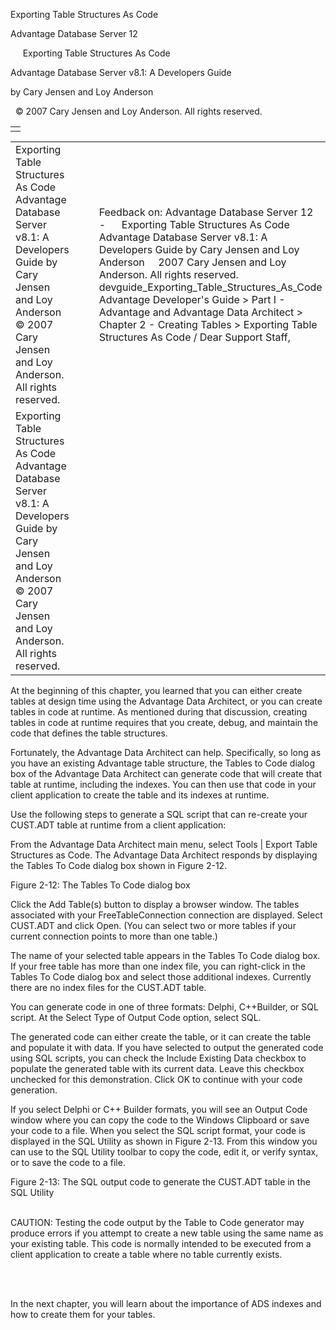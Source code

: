 Exporting Table Structures As Code




Advantage Database Server 12  

     Exporting Table Structures As Code

Advantage Database Server v8.1: A Developers Guide

by Cary Jensen and Loy Anderson

  © 2007 Cary Jensen and Loy Anderson. All rights reserved.

|  |
| --- |
|  |

|  |  |  |  |  |
| --- | --- | --- | --- | --- |
| Exporting Table Structures As Code  Advantage Database Server v8.1: A Developers Guide  by Cary Jensen and Loy Anderson    © 2007 Cary Jensen and Loy Anderson. All rights reserved. |  |  | Feedback on: Advantage Database Server 12 -      Exporting Table Structures As Code Advantage Database Server v8.1: A Developers Guide by Cary Jensen and Loy Anderson     2007 Cary Jensen and Loy Anderson. All rights reserved. devguide\_Exporting\_Table\_Structures\_As\_Code Advantage Developer's Guide > Part I - Advantage and Advantage Data Architect > Chapter 2 - Creating Tables > Exporting Table Structures As Code / Dear Support Staff, |  |
| Exporting Table Structures As Code  Advantage Database Server v8.1: A Developers Guide  by Cary Jensen and Loy Anderson    © 2007 Cary Jensen and Loy Anderson. All rights reserved. |  |  |  |  |

At the beginning of this chapter, you learned that you can either create tables at design time using the Advantage Data Architect, or you can create tables in code at runtime. As mentioned during that discussion, creating tables in code at runtime requires that you create, debug, and maintain the code that defines the table structures.

Fortunately, the Advantage Data Architect can help. Specifically, so long as you have an existing Advantage table structure, the Tables to Code dialog box of the Advantage Data Architect can generate code that will create that table at runtime, including the indexes. You can then use that code in your client application to create the table and its indexes at runtime.

Use the following steps to generate a SQL script that can re-create your CUST.ADT table at runtime from a client application:

From the Advantage Data Architect main menu, select Tools | Export Table Structures as Code. The Advantage Data Architect responds by displaying the Tables To Code dialog box shown in Figure 2-12.

Figure 2-12: The Tables To Code dialog box

Click the Add Table(s) button to display a browser window. The tables associated with your FreeTableConnection connection are displayed. Select CUST.ADT and click Open. (You can select two or more tables if your current connection points to more than one table.)

The name of your selected table appears in the Tables To Code dialog box. If your free table has more than one index file, you can right-click in the Tables To Code dialog box and select those additional indexes. Currently there are no index files for the CUST.ADT table.

You can generate code in one of three formats: Delphi, C++Builder, or SQL script. At the Select Type of Output Code option, select SQL.

The generated code can either create the table, or it can create the table and populate it with data. If you have selected to output the generated code using SQL scripts, you can check the Include Existing Data checkbox to populate the generated table with its current data. Leave this checkbox unchecked for this demonstration. Click OK to continue with your code generation.

If you select Delphi or C++ Builder formats, you will see an Output Code window where you can copy the code to the Windows Clipboard or save your code to a file. When you select the SQL script format, your code is displayed in the SQL Utility as shown in Figure 2-13. From this window you can use to the SQL Utility toolbar to copy the code, edit it, or verify syntax, or to save the code to a file.

Figure 2-13: The SQL output code to generate the CUST.ADT table in the SQL Utility

   
CAUTION: Testing the code output by the Table to Code generator may produce errors if you attempt to create a new table using the same name as your existing table. This code is normally intended to be executed from a client application to create a table where no table currently exists.  
 

 

In the next chapter, you will learn about the importance of ADS indexes and how to create them for your tables.